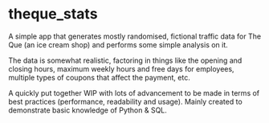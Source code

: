 # theque_stats
 
A simple app that generates mostly randomised, fictional traffic data for The Que (an ice cream shop) and performs some simple analysis on it.

The data is somewhat realistic, factoring in things like the opening and closing hours, maximum weekly hours and free days for employees, multiple types of coupons that affect the payment, etc.

A quickly put together WIP with lots of advancement to be made in terms of best practices (performance, readability and usage). Mainly created to demonstrate basic knowledge of Python & SQL.
